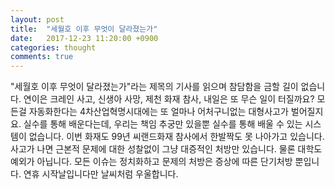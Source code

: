 ```yaml
---
layout: post
title:  "세월호 이후 무엇이 달라졌는가"
date:   2017-12-23 11:20:00 +0900
categories: thought
comments: true
---
```


"세월호 이후 무엇이 달라졌는가"라는 제목의 기사를 읽으며 참담함을 금할 길이 없습니다. 연이은 크레인 사고, 신생아 사망, 제천 화재 참사, 내일은 또 무슨 일이 터질까요? 모든걸 자동화한다는 4차산업혁명시대에는 또 얼마나 어처구니없는 대형사고가 벌어질지요. 실수를 통해 배운다는데, 우리는 책임 추궁만 있을뿐 실수를 통해 배울 수 있는 시스템이 없습니다. 이번 화재도 99년 씨랜드화재 참사에서 한발짝도 못 나아가고 있습니다. 사고가 나면 근본적 문제에 대한 성찰없이 그냥 대증적인 처방만 있습니다. 물론 대학도 예외가 아닙니다. 모든 이슈는 정치화하고 문제의 처방은 증상에 따른 단기처방 뿐입니다. 연휴 시작날입니다만 날씨처럼 우울합니다.
